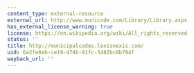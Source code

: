 ```yaml
---
content_type: external-resource
external_url: http://www.municode.com/Library/Library.aspx
has_external_license_warning: true
license: https://en.wikipedia.org/wiki/All_rights_reserved
status: ''
title: http://municipalcodes.lexisnexis.com/
uid: 6a2fe8eb-ce19-474b-91fc-5482bc0b794f
wayback_url: ''
---
```

